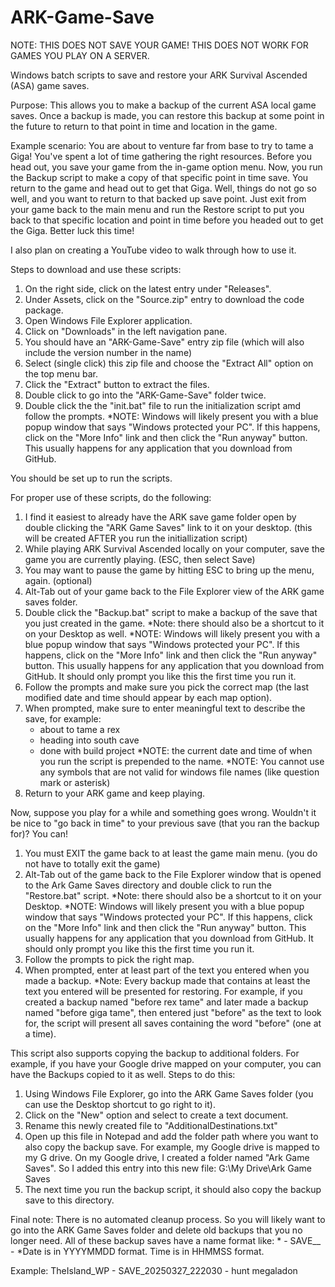# ARK-Game-Save
NOTE: THIS DOES NOT SAVE YOUR GAME! THIS DOES NOT WORK FOR GAMES YOU PLAY ON A SERVER.

Windows batch scripts to save and restore your ARK Survival Ascended (ASA) game saves.

Purpose: This allows you to make a backup of the current ASA local game saves. Once a backup is made, you can restore this backup at some point in the future to return to that point in time and location in the game.

Example scenario: You are about to venture far from base to try to tame a Giga! You've spent a lot of time gathering the right resources. Before you head out, you save your game from the in-game option menu. Now, you run the Backup script to make a copy of that specific point in time save. You return to the game and head out to get that Giga. Well, things do not go so well, and you want to return to that backed up save point. Just exit from your game back to the main menu and run the Restore script to put you back to that specific location and point in time before you headed out to get the Giga.  Better luck this time!

I also plan on creating a YouTube video to walk through how to use it.

Steps to download and use these scripts:
1. On the right side, click on the latest entry under "Releases".
2. Under Assets, click on the "Source.zip" entry to download the code package.
3. Open Windows File Explorer application.
4. Click on "Downloads" in the left navigation pane.
5. You should have an "ARK-Game-Save" entry zip file (which will also include the version number in the name)
6. Select (single click) this zip file and choose the "Extract All" option on the top menu bar.
7. Click the "Extract" button to extract the files.
8. Double click to go into the "ARK-Game-Save" folder twice.
9. Double click the the "init.bat" file to run the initialization script amd follow the prompts.
*NOTE: Windows will likely present you with a blue popup window that says "Windows protected your PC". If this happens, click on the "More Info" link and then click the "Run anyway" button. This usually happens for any application that you download from GitHub.


You should be set up to run the scripts.

For proper use of these scripts, do the following:
1. I find it easiest to already have the ARK save game folder open by double clicking the "ARK Game Saves" link to it on your desktop. (this will be created AFTER you run the initiallization script)
2. While playing ARK Survival Ascended locally on your computer, save the game you are currently playing. (ESC, then select Save)
3. You may want to pause the game by hitting ESC to bring up the menu, again. (optional)
4. Alt-Tab out of your game back to the File Explorer view of the ARK game saves folder.
5. Double click the "Backup.bat" script to make a backup of the save that you just created in the game.
   *Note: there should also be a shortcut to it on your Desktop as well.
   *NOTE: Windows will likely present you with a blue popup window that says "Windows protected your PC". If this happens, click on the "More Info" link and then click the "Run anyway" button. This usually happens for any application that you download from GitHub. It should only prompt you like this the first time you run it.
6. Follow the prompts and make sure you pick the correct map (the last modified date and time should appear by each map option).
7. When prompted, make sure to enter meaningful text to describe the save, for example:
    * about to tame a rex
    * heading into south cave
    * done with build project
  *NOTE: the current date and time of when you run the script is prepended to the name.
  *NOTE: You cannot use any symbols that are not valid for windows file names (like question mark or asterisk)
8. Return to your ARK game and keep playing.

Now, suppose you play for a while and something goes wrong. Wouldn't it be nice to "go back in time" to your previous save (that you ran the backup for)?  You can!  
1. You must EXIT the game back to at least the game main menu. (you do not have to totally exit the game)
2. Alt-Tab out of the game back to the File Explorer window that is opened to the Ark Game Saves directory and double click to run the "Restore.bat" script.
   *Note: there should also be a shortcut to it on your Desktop.
   *NOTE: Windows will likely present you with a blue popup window that says "Windows protected your PC". If this happens, click on the "More Info" link and then click the "Run anyway" button. This usually happens for any application that you download from GitHub. It should only prompt you like this the first time you run it.
3. Follow the prompts to pick the right map.
4. When prompted, enter at least part of the text you entered when you made a backup.
   *Note: Every backup made that contains at least the text you entered will be presented for restoring. For example, if you created a backup named "before rex tame" and later made a backup named "before giga tame", then entered just "before" as the text to look for, the script will present all saves containing the word "before" (one at a time).

This script also supports copying the backup to additional folders. For example, if you have your Google drive mapped on your computer, you can have the Backups copied to it as well. Steps to do this:
1. Using Windows File Explorer, go into the ARK Game Saves folder (you can use the Desktop shortcut to go right to it).
2. Click on the "New" option and select to create a text document.
3. Rename this newly created file to "AdditionalDestinations.txt"
4. Open up this file in Notepad and add the folder path where you want to also copy the backup save.
For example, my Google drive is mapped to my G drive. On my Google drive, I created a folder named "Ark Game Saves". So I added this entry into this new file:
G:\My Drive\Ark Game Saves
5. The next time you run the backup script, it should also copy the backup save to this directory.


Final note: There is no automated cleanup process. So you will likely want to go into the ARK Game Saves folder and delete old backups that you no longer need.  All of these backup saves have a name format like:
*<Map Name> - SAVE_<Date>_<Time> - <entered description>
*Date is in YYYYMMDD format. Time is in HHMMSS format.

Example:
TheIsland_WP - SAVE_20250327_222030 - hunt megaladon
